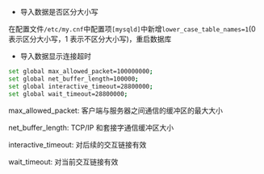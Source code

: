 * 导入数据是否区分大小写

在配置文件`/etc/my.cnf`中配置项`[mysqld]`中新增`lower_case_table_names=1`(0 表示区分大小写，1 表示不区分大小写)，重启数据库

* 导入数据显示连接超时

```bash
set global max_allowed_packet=100000000;
set global net_buffer_length=100000;
set global interactive_timeout=28800000;
set global wait_timeout=28800000;
```

max_allowed_packet: 客户端与服务器之间通信的缓冲区的最大大小

net_buffer_length: TCP/IP 和套接字通信缓冲区大小

interactive_timeout: 对后续的交互链接有效

wait_timeout: 对当前交互链接有效